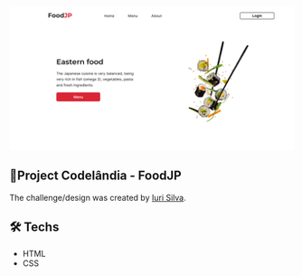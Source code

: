 <p align="center">
 <img src="./screenshot.png">
</p>

## 📍Project Codelândia - FoodJP 
The challenge/design was created by [Iuri Silva](https://www.figma.com/file/Yb9IBH56g7T1hdIyZ3BMNO/Desafios---Codel%C3%A2ndia?node-id=107967%3A1220&t=JZVvFGlzK9WsEvKZ-0).

## 🛠️ Techs

- HTML
- CSS
